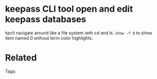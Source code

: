 # keepass CLI tool open and edit keepass databases
kpcli
navigate around like a file system iwth cd and ls.
`show -f 0` to show item named 0 without term color highlights.

# Related


Tags:

    
